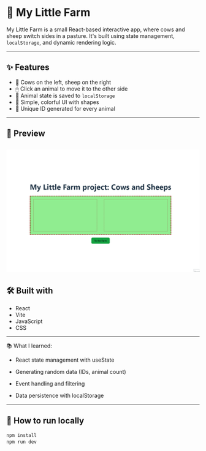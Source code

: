 # 🐄 My Little Farm

My Little Farm is a small React-based interactive app, where cows and sheep switch sides in a pasture. It's built using state management, `localStorage`, and dynamic rendering logic.

---

## ✨ Features

- 🐑 Cows on the left, sheep on the right
- 🖱 Click an animal to move it to the other side
- 💾 Animal state is saved to `localStorage`
- 🎨 Simple, colorful UI with shapes
- 🔢 Unique ID generated for every animal

---
## 📸 Preview

![My Little Farm demo](./MyLittleFarm.gif)
---
## 🛠️ Built with

- React
- Vite
- JavaScript
- CSS

---
📚 What I learned: 

- React state management with useState

- Generating random data (IDs, animal count)

- Event handling and filtering

- Data persistence with localStorage

---
## 🚀 How to run locally

```bash
npm install
npm run dev






